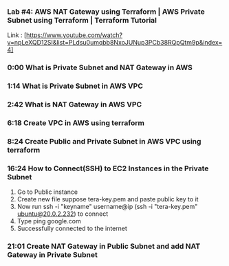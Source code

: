 ### Lab #4: AWS NAT Gateway using Terraform | AWS Private Subnet using Terraform | Terraform Tutorial

Link : [https://www.youtube.com/watch?v=npLeXQD12SI&list=PLdsu0umqbb8NxoJUNup3PCb38RQpQtm9p&index=4]


### 0:00 What is Private Subnet and NAT Gateway in AWS
### 1:14 What is Private Subnet in AWS VPC
### 2:42 What is NAT Gateway in AWS VPC
### 6:18 Create VPC in AWS using terraform
### 8:24 Create Public and Private Subnet in AWS VPC using terraform
### 16:24 How to Connect(SSH) to EC2 Instances in the Private Subnet
1. Go to Public instance
2. Create new file suppose tera-key.pem  and paste public key to it
3. Now run ssh -i "keyname" username@ip  (ssh -i "tera-key.pem" ubuntu@20.0.2.232) to connect
4. Type ping google.com
5. Successfully connected to the internet


### 21:01 Create NAT Gateway in Public Subnet and add NAT Gateway in Private Subnet